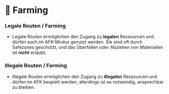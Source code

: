 # 👬 Farming

### Legale Routen / Farming <a href="#0-toc-title" id="0-toc-title"></a>

+ Legale Routen ermöglichen den Zugang zu **legalen** Ressourcen und dürfen auch im AFK-Modus genutzt werden. Sie sind oft durch Safezones geschützt, und das Überfallen oder Abziehen von Materialien ist **nicht** erlaubt.

### Illegale Routen / Farming <a href="#1-toc-title" id="1-toc-title"></a>

+ Illegale Routen ermöglichen den Zugang zu **illegalen** Ressourcen und dürfen im AFK bespielt werden, allerdings ist es notwendig, ansprechbar zu bleiben.